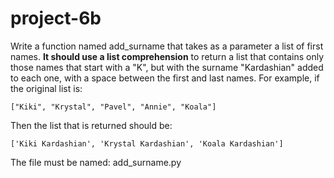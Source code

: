 # project-6b

Write a function named add_surname that takes as a parameter a list of first names.  **It should use a list comprehension** to return a list that contains only those names that start with a "K", but with the surname "Kardashian" added to each one, with a space between the first and last names.  For example, if the original list is:
```
["Kiki", "Krystal", "Pavel", "Annie", "Koala"]
```
Then the list that is returned should be:
```
['Kiki Kardashian', 'Krystal Kardashian', 'Koala Kardashian']
```
The file must be named: add_surname.py
